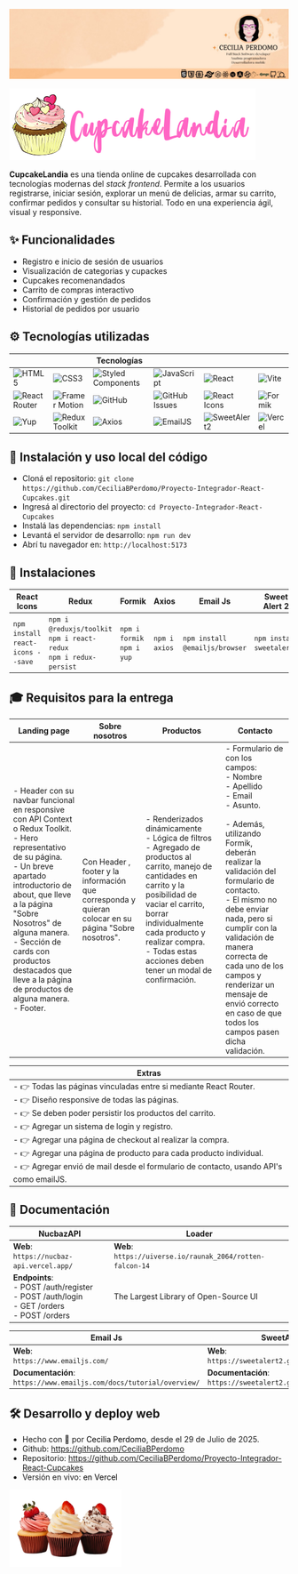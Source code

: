 <p align="center"><a href="https://www.linkedin.com/in/cecilia-perdomo/" style="text-decoration: none; color: black">

![CeciliaPerdomo](image.png)

</a></p>

<p align="start">
    <img src="./src/assets/LogoCupcakeLandia.png">
</p>

**CupcakeLandia** es una tienda online de cupcakes desarrollada con tecnologías modernas del *stack frontend*. Permite a los usuarios registrarse, iniciar sesión, explorar un menú de delicias, armar su carrito, confirmar pedidos y consultar su historial. Todo en una experiencia ágil, visual y responsive.

## ✨ Funcionalidades
- Registro e inicio de sesión de usuarios
- Visualización de categorias y cupackes
- Cupcakes recomenandados
- Carrito de compras interactivo
- Confirmación y gestión de pedidos
- Historial de pedidos por usuario

## ⚙️ Tecnologías utilizadas
| | | Tecnologías | | | |
|--------|----------------------|------------|------------------------| ---------------------|-------------------|
|  ![HTML5](https://img.shields.io/badge/HTML5-E34F26?style=flat&logo=html5&logoColor=white) | ![CSS3](https://img.shields.io/badge/CSS3-1572B6?style=flat&logo=css3&logoColor=white) | ![Styled Components](https://img.shields.io/badge/Styled--Components-DB7093?style=flat&logo=styled-components&logoColor=white) | ![JavaScript](https://img.shields.io/badge/JavaScript-F7DF1E?style=flat&logo=javascript&logoColor=black) |  ![React](https://img.shields.io/badge/React-20232A?style=flat&logo=react&logoColor=61DAFB) | ![Vite](https://img.shields.io/badge/Vite-646CFF?style=flat&logo=vite&logoColor=white) |
| ![React Router](https://img.shields.io/badge/React_Router-CA4245?style=flat&logo=react-router&logoColor=white) | ![Framer Motion](https://img.shields.io/badge/Framer_Motion-0055FF?style=flat&logo=framer&logoColor=white) | ![GitHub](https://img.shields.io/badge/GitHub-181717?style=flat&logo=github&logoColor=white) | ![GitHub Issues](https://img.shields.io/badge/GitHub_Issues-FF3366?style=flat&logo=github&logoColor=white) | ![React Icons](https://img.shields.io/badge/React_Icons-61DAFB?style=flat&logo=react&logoColor=white)  | ![Formik](https://img.shields.io/badge/Formik-0A4D8C?style=flat&logo=formik&logoColor=white) |
| ![Yup](https://img.shields.io/badge/Yup-4B32C3?style=flat&logo=yup&logoColor=white) | ![Redux Toolkit](https://img.shields.io/badge/Redux--Toolkit-764ABC?style=flat&logo=redux&logoColor=white) | ![Axios](https://img.shields.io/badge/Axios-5A29E4?style=flat&logo=axios&logoColor=white) | ![EmailJS](https://img.shields.io/badge/EmailJS-FF5A1F?style=flat&logo=emailjs&logoColor=white) | ![SweetAlert2](https://img.shields.io/badge/SweetAlert2-FF6F61?style=flat&logo=sweetalert&logoColor=white) | ![Vercel](https://img.shields.io/badge/Vercel-000?style=flat&logo=vercel&logoColor=white) |

## 🚀 Instalación y uso local del código
- Cloná el repositorio: `git clone https://github.com/CeciliaBPerdomo/Proyecto-Integrador-React-Cupcakes.git` 
- Ingresá al directorio del proyecto: `cd Proyecto-Integrador-React-Cupcakes`
- Instalá las dependencias: `npm install`
- Levantá el servidor de desarrollo: `npm run dev`
- Abrí tu navegador en: `http://localhost:5173`

## 🧿​ Instalaciones

| **React Icons** | **Redux** | **Formik** | **Axios** | **Email Js** | **Sweet Alert 2** |
| ----------- | ----------- | ----------- | ----------- | ----------- | ----------- | 
|  `npm install react-icons --save` | `npm i @reduxjs/toolkit` <br/>`npm i react-redux` <br/> `npm i redux-persist` | `npm i formik` <br />`npm i yup`| `npm i axios` | `npm install @emailjs/browser` | `npm install sweetalert2` | 

## 🎓​ Requisitos para la entrega

| Landing page | Sobre nosotros | Productos | Contacto |
| ------------ | ------------ | ------------ | ------------ | 
|- Header con su navbar funcional en responsive con API Context o Redux Toolkit. <br/>- Hero representativo de su página. <br/>- Un breve apartado introductorio de about, que lleve a la página "Sobre Nosotros" de alguna manera. <br/>- Sección de cards con productos destacados que lleve a la página de productos de alguna manera.<br/>- Footer. | Con Header , footer y la información que corresponda y quieran colocar en su página "Sobre nosotros". |- Renderizados dinámicamente <br/>- Lógica de filtros <br/>- Agregado de productos al carrito, manejo de cantidades en carrito y la posibilidad de vaciar el carrito, borrar individualmente cada producto y realizar compra. <br/>- Todas estas acciones deben tener un modal de confirmación.|- Formulario de con los campos: <br/>- Nombre <br/>- Apellido <br/>- Email <br/>- Asunto. <br/> <br/>- Además, utilizando Formik, deberán realizar la validación del formulario de contacto. <br/>- El mismo no debe enviar nada, pero si cumplir con la validación de manera correcta de cada uno de los campos y renderizar un mensaje de envió correcto en caso de que todos los campos pasen dicha validación. |


| Extras |
| ------------ |
| - 👉 Todas las páginas vinculadas entre si mediante React Router. <br/>- 👉 Diseño responsive de todas las páginas. <br/>- 👉 Se deben poder persistir los productos del carrito. <br/>- 👉 Agregar un sistema de login y registro. <br/>- 👉 Agregar una página de checkout al realizar la compra. <br/>- 👉 Agregar una página de producto para cada producto individual. <br/>- 👉 Agregar envió de mail desde el formulario de contacto, usando API's como emailJS. |


## 📖 Documentación
| **NucbazAPI** | **Loader** | 
| ----- | ----- | 
| **Web**: <br />`https://nucbaz-api.vercel.app/` | **Web**: <br />`https://uiverse.io/raunak_2064/rotten-falcon-14` | 
| **Endpoints**: <br />- POST /auth/register <br />- POST /auth/login <br />- GET /orders <br />- POST /orders | The Largest Library of Open-Source UI | 


| **Email Js** | **SweetAlert2** |
| ----- | ----- |
| **Web**: <br />`https://www.emailjs.com/` | **Web**: <br />`https://sweetalert2.github.io/#examples` | 
| **Documentación**: `https://www.emailjs.com/docs/tutorial/overview/`| **Documentación**: `https://sweetalert2.github.io/#download` |

## 🛠️ Desarrollo y deploy web
- Hecho con 💙​ por <a href="https://www.linkedin.com/in/cecilia-perdomo/" style="text-decoration: none; color: black">Cecilia Perdomo</a>, desde el 29 de Julio de 2025.
- Github: <a href="https://github.com/CeciliaBPerdomo" style="text-decoration: none; color: black">https://github.com/CeciliaBPerdomo</a>
- Repositorio: <a href="https://github.com/CeciliaBPerdomo/Proyecto-Integrador-React-Cupcakes" style="text-decoration: none; color: black">https://github.com/CeciliaBPerdomo/Proyecto-Integrador-React-Cupcakes</a>
- Versión en vivo: <a href="https://proyecto-integrador-react-cupcakes.vercel.app/" style="text-decoration: none; color: black">en Vercel</a>

<div align="start">
    <img src="./src/assets/cupcakes/hero.png" style="width: 40%;">
</div>